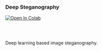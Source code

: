 ### Deep Steganography

<a target="_blank" href="https://colab.research.google.com/github/Acedev003/Deep-Steganography">
  <img src="https://colab.research.google.com/assets/colab-badge.svg" alt="Open In Colab"/>
</a>

<Br><Br>

Deep learning based image steganography. 

